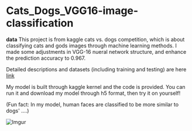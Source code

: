 # Cats_Dogs_VGG16-image-classification

**data** 
This project is from kaggle cats vs. dogs competition, which is about classifying cats and gods images through machine learning methods. I made some adjustments in VGG-16 nueral network structure, and enhance the prediction accuracy to 0.967.

Detailed descriptions and datasets (including training and testing) are here [link](https://www.kaggle.com/c/dogs-vs-cats/data)

My model is built through kaggle kernel and the code is provided. You can run it and download my model through h5 format, then try it on yourself!

(Fun fact: In my model, human faces are classified to be more similar to dogs' ....)

![Imgur](https://i.imgur.com/WFZdmpU.jpg)


